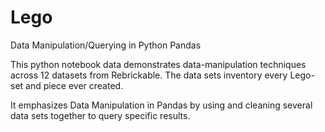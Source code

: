 # Lego
Data Manipulation/Querying in Python Pandas

This python notebook data demonstrates data-manipulation techniques across 12 datasets from Rebrickable. The data sets inventory every Lego-set and piece ever created. 

It emphasizes Data Manipulation in Pandas by using and cleaning several data sets together to query specific results. 

